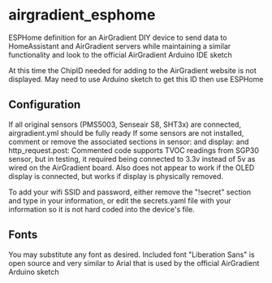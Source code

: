 # airgradient_esphome
ESPHome definition for an AirGradient DIY device to send data to HomeAssistant and AirGradient servers while maintaining a similar functionality and look to the official AirGradient Arduino IDE sketch

At this time the ChipID needed for adding to the AirGradient website is not displayed.  May need to use Arduino sketch to get this ID then use ESPHome

## Configuration
If all original sensors (PMS5003, Senseair S8, SHT3x) are connected, airgradient.yml should be fully ready
If some sensors are not installed, comment or remove the associated sections in sensor: and display: and http_request.post:
Commented code supports TVOC readings from SGP30 sensor, but in testing, it required being connected to 3.3v instead of 5v as wired on the AirGradient board.  Also does not appear to work if the OLED display is connected, but works if display is physically removed.

To add your wifi SSID and password, either remove the "!secret" section and type in your information, or edit the secrets.yaml file with
your information so it is not hard coded into the device's file.

## Fonts
You may substitute any font as desired.  Included font "Liberation Sans" is open source and very similar to Arial that is
used by the official AirGradient Arduino sketch
